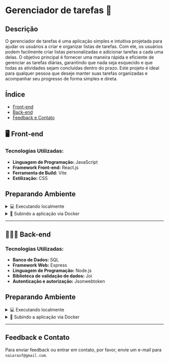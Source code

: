 # Gerenciador de tarefas  📝

## Descrição

O gerenciador de tarefas é uma aplicação simples e intuitiva projetada para ajudar os usuários a criar e organizar listas de tarefas. Com ele, os usuários podem facilmente criar listas personalizadas e adicionar tarefas a cada uma delas. O objetivo principal é fornecer uma maneira rápida e eficiente de gerenciar as tarefas diárias, garantindo que nada seja esquecido e que todas as atividades sejam concluídas dentro do prazo. Este projeto é ideal para qualquer pessoa que deseje manter suas tarefas organizadas e acompanhar seu progresso de forma simples e direta.

## Índice

- [Front-end](#🖥️-front-end)
- [Back-end](#👩🏽‍💻-back-end)
- [Feedback e Contato](#feedback-e-contato)

## 🖥️ Front-end

### Tecnologias Utilizadas:

- **Linguagem de Programação:** JavaScript
- **Framework Front-end:** React.js
- **Ferramenta de Build:** Vite
- **Estilização:** CSS

## Preparando Ambiente

<details>
<summary>💻 Executando localmente</summary>

Certifique-se de ter o Node.js instalado em seu sistema.

Você pode baixá-lo em [Node.js](https://nodejs.org/).

1. Clone o repositório para o seu computador: 
`git@github.com:naiaraxavier/gerenciador-de-tarefas.git`

2. Abra um terminal e navegue até a pasta `frontend` do projeto:
```
cd gerenciador-de-tarefas/frontend
```

3. Instale as dependências do projeto executando o seguinte comando:
```
npm install
```

4. Após a instalação das dependências, inicie o servidor de desenvolvimento local executando:
```
npm run dev
```

5. O servidor de desenvolvimento será iniciado e você poderá acessar o aplicativo em seu navegador acessando 
`http://localhost:3000`.

</details>


<details>
<summary> 🐳 Subindo a aplicação via Docker </summary>

Certifique-se de ter o Docker instalado em seu sistema.

Você pode baixá-lo em [Docker](https://www.docker.com/).

1. Abra um terminal e navegue até a pasta `gerenciador-de-tarefas/`, onde se encontra o arquivo `docker-compose.yml`

```
cd gerenciador-de-tarefas
``` 

2. Execute o seguinte comando para iniciar o aplicativo via Docker Compose:
```
docker-compose up -d
```

3. Aguarde até que o Docker construa a imagem e inicie o contêiner. Após a conclusão, você poderá acessar o aplicativo em seu navegador acessando `http://localhost:3000`

</details>

----
## 👩🏽‍💻 Back-end

### Tecnologias Utilizadas:

- **Banco de Dados:** SQL
- **Framework Web:** Express
- **Linguagem de Programação:** Node.js
- **Biblioteca de validação de dados:** Joi
- **Autenticação e autorização:** Jsonwebtoken


## Preparando Ambiente

<details>
<summary>💻 Executando localmente</summary>

Certifique-se de ter o Node instalado em seu sistema.

1. Clone o repositório para o seu computador: 
`git@github.com:naiaraxavier/gerenciador-de-tarefas.git`

2. Abra um terminal e navegue até a pasta `backend` do projeto:
```
cd gerenciador-de-tarefas/backend
```

3. Instale as dependências do projeto executando o seguinte comando:
```
npm install
```

5. Após a instalação das dependências, inicie o servidor de desenvolvimento local executando:
```
npm run dev
```

6. O servidor de desenvolvimento será iniciado e você poderá acessá-lo em: 
`http://127.0.0.1:3001`

</details>

<details>
<summary> 🐳 Subindo a aplicação via Docker </summary>

Em construção🚧 🏗️

</details>

---

## Feedback e Contato

Para enviar feedback ou entrar em contato, por favor, envie um e-mail para `naiaraxf@gmail.com`.

